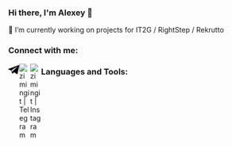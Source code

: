 ### Hi there, I'm Alexey 👋

🔭 I’m currently working on projects for IT2G / RightStep / Rekrutto

### Connect with me:

[<img align="left" alt="zimingit | Telegram" width="22px" src="https://github.com/zimingit/zimingit/blob/main/icons/telegram.svg?raw=true" />][telegram]
[<img align="left" alt="zimingit | Telegram" width="22px" src="https://cdn.jsdelivr.net/npm/simple-icons@3.13.0/icons/skype.svg" />][skype]
[<img align="left" alt="zimingit | Instagram" width="22px" src="https://cdn.jsdelivr.net/npm/simple-icons@v3/icons/instagram.svg" />][instagram]


### Languages and Tools:



[instagram]: https://www.instagram.com/pyksik
[skype]: https://join.skype.com/invite/eeMSCYFnQhlL
[telegram]: https://t.me/martinvc
